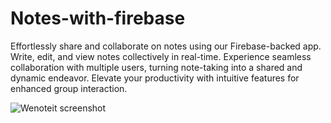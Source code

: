 # Notes-with-firebase
Effortlessly share and collaborate on notes using our Firebase-backed app. Write, edit, and view notes collectively in real-time. Experience seamless collaboration with multiple users, turning note-taking into a shared and dynamic endeavor. Elevate your productivity with intuitive features for enhanced group interaction.

![Wenoteit screenshot](https://github.com/islamhamdaoui/Notes-with-firebase/assets/91889739/45693cd7-b34a-47b5-a545-3d726372d3bc)
